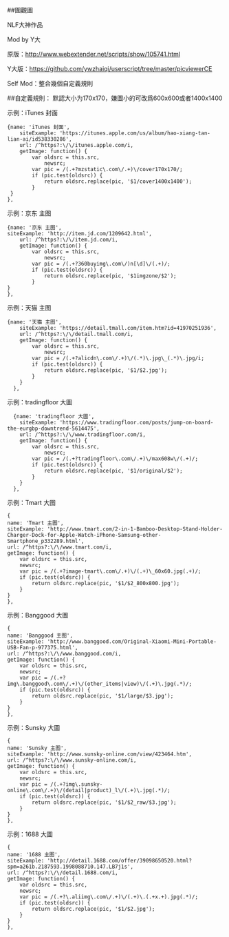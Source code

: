 ##圍觀圖

NLF大神作品

Mod by Y大

原版：http://www.webextender.net/scripts/show/105741.html

Y大版：https://github.com/ywzhaiqi/userscript/tree/master/picviewerCE

Self Mod：整合幾個自定義規則

##自定義規則：
默認大小为170x170，嫌圖小的可改爲600x600或者1400x1400

示例：iTunes 封面

    {name: 'iTunes 封面',
		siteExample: 'https://itunes.apple.com/us/album/hao-xiang-tan-lian-ai/id538330286',
		url: /^https?:\/\/itunes.apple.com/i,
		getImage: function() {
			var oldsrc = this.src,
				newsrc;
			var pic = /(.+?mzstatic\.com\/.+)\/cover170x170/;
			if (pic.test(oldsrc)) {
				return oldsrc.replace(pic, '$1/cover1400x1400');
			}
     }
    },
    
示例：京东 主图

    {name: '京东 主图',
    siteExample: 'http://item.jd.com/1209642.html',
		url: /^https?:\/\/item.jd.com/i,
		getImage: function() {
			var oldsrc = this.src,
				newsrc;
			var pic = /(.+?360buyimg\.com\/)n[\d]\/(.+)/;
			if (pic.test(oldsrc)) {
				return oldsrc.replace(pic, '$1imgzone/$2');
			}
    }
    },

示例：天猫 主图

    {name: '天猫 主图',
		siteExample: 'https://detail.tmall.com/item.htm?id=41970251936',
		url: /^https?:\/\/detail.tmall.com/i,
		getImage: function() {
			var oldsrc = this.src,
				newsrc;
			var pic = /(.+?alicdn\.com\/.+)\/(.*)\.jpg\_(.*)\.jpg/i;
			if (pic.test(oldsrc)) {
				return oldsrc.replace(pic, '$1/$2.jpg');
			}
		}
	  },
	  
示例：tradingfloor 大圖

	  {name: 'tradingfloor 大圖',
		siteExample: 'https://www.tradingfloor.com/posts/jump-on-board-the-eurgbp-downtrend-5614475',
		url: /^https?:\/\/www.tradingfloor.com/i,
		getImage: function() {
			var oldsrc = this.src,
				newsrc;
			var pic = /(.+?tradingfloor\.com\/.+)\/max608w\/(.+)/;
			if (pic.test(oldsrc)) {
				return oldsrc.replace(pic, '$1/original/$2');
			}
		}
	  },
	  
示例：Tmart 大图

    {
    name: 'Tmart 主图',
    siteExample: 'http://www.tmart.com/2-in-1-Bamboo-Desktop-Stand-Holder-Charger-Dock-for-Apple-Watch-iPhone-Samsung-other-Smartphone_p332289.html',
    url: /^https?:\/\/www.tmart.com/i,
    getImage: function() {
        var oldsrc = this.src,
        newsrc;
        var pic = /(.+?image-tmart\.com\/.+)\/(.+)\_60x60.jpg(.+)/;
        if (pic.test(oldsrc)) {
            return oldsrc.replace(pic, '$1/$2_800x800.jpg');
        }
    }
    },
    
示例：Banggood 大圖

    {
    name: 'Banggood 主图',
    siteExample: 'http://www.banggood.com/Original-Xiaomi-Mini-Portable-USB-Fan-p-977375.html',
    url: /^https?:\/\/www.banggood.com/i,
    getImage: function() {
        var oldsrc = this.src,
        newsrc;
        var pic = /(.+?img\.banggood\.com\/.+)\/(other_items|view)\/(.+)\.jpg(.*)/;
        if (pic.test(oldsrc)) {
            return oldsrc.replace(pic, '$1/large/$3.jpg');
        }
    }
    },
    
示例：Sunsky 大圖

    {
    name: 'Sunsky 主图',
    siteExample: 'http://www.sunsky-online.com/view/423464.htm',
    url: /^https?:\/\/www.sunsky-online.com/i,
    getImage: function() {
        var oldsrc = this.src,
        newsrc;
        var pic = /(.+?img\.sunsky-online\.com\/.+)\/(detail|product)_l\/(.+)\.jpg(.*)/;
        if (pic.test(oldsrc)) {
            return oldsrc.replace(pic, '$1/$2_raw/$3.jpg');
        }
    }
    },

示例：1688 大圖

    {
    name: '1688 主图',
    siteExample: 'http://detail.1688.com/offer/39098650520.html?spm=a261b.2187593.1998088710.147.LB7j1s',
    url: /^https?:\/\/detail.1688.com/i,
    getImage: function() {
        var oldsrc = this.src,
        newsrc;
        var pic = /(.+?\.aliimg\.com\/.+)\/(.+)\.(.+x.+).jpg(.*)/;
        if (pic.test(oldsrc)) {
            return oldsrc.replace(pic, '$1/$2.jpg');
        }
    }
    },
